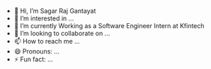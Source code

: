 - 👋 Hi, I’m Sagar Raj Gantayat
- 👀 I’m interested in ...
- 🌱 I’m currently Working as a Software Engineer Intern at Kfintech
- 💞️ I’m looking to collaborate on ...
- 📫 How to reach me ...
- 😄 Pronouns: ...
- ⚡ Fun fact: ...

<!---
SagarRaj28/SagarRaj28 is a ✨ special ✨ repository because its `README.md` (this file) appears on your GitHub profile.
You can click the Preview link to take a look at your changes.
--->
